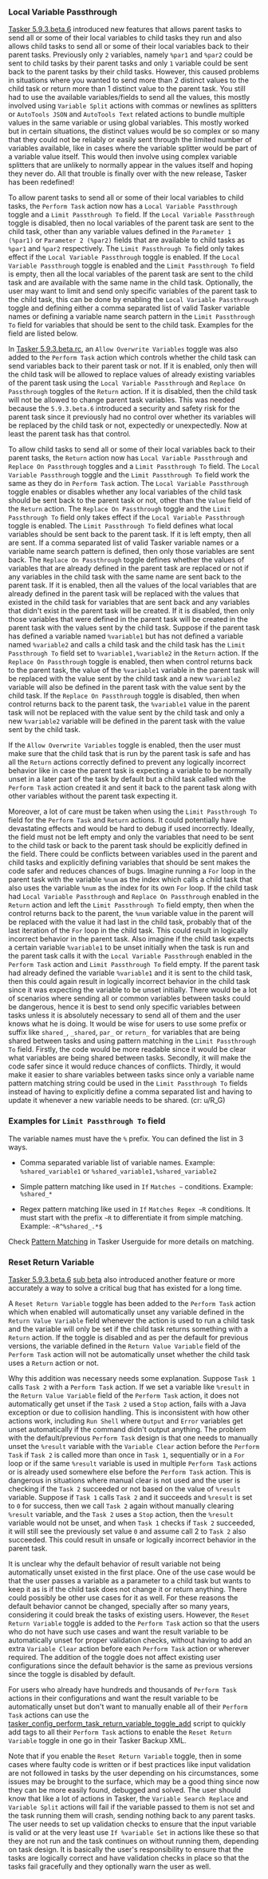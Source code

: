 ### Local Variable Passthrough

[Tasker 5.9.3.beta.6](https://www.reddit.com/r/tasker/comments/gm3dl6/dev_tasker_593beta6_tasker_veterans_rejoice/) introduced new features that allows parent tasks to send all or some of their local variables to child tasks they run and also allows child tasks to send all or some of their local variables back to their parent tasks. Previously only `2` variables, namely `%par1` and `%par2` could be sent to child tasks by their parent tasks and only `1` variable could be sent back to the parent tasks by their child tasks. However, this caused problems in situations where you wanted to send more than 2 distinct values to the child task or return more than 1 distinct value to the parent task. You still had to use the available variables/fields to send all the values, this mostly involved using `Variable Split` actions with commas or newlines as splitters or `AutoTools JSON` and `AutoTools Text` related actions to bundle multiple values in the same variable or using global variables. This mostly worked but in certain situations, the distinct values would be so complex or so many that they could not be reliably or easily sent through the limited number of variables available, like in cases where the variable splitter would be part of a variable value itself. This would then involve using complex variable splitters that are unlikely to normally appear in the values itself and hoping they never do. All that trouble is finally over with the new release, Tasker has been redefined!

To allow parent tasks to send all or some of their local variables to child tasks, the `Perform Task` action now has a `Local Variable Passthrough` toggle and a `Limit Passthrough To` field. If the `Local Variable Passthrough` toggle is disabled, then no local variables of the parent task are sent to the child task, other than any variable values defined in the `Parameter 1 (%par1)` or `Parameter 2 (%par2)` fields that are available to child tasks as `%par1` and `%par2` respectively. The `Limit Passthrough To` field only takes effect if the `Local Variable Passthrough` toggle is enabled. If the `Local Variable Passthrough` toggle is enabled and the `Limit Passthrough To` field is empty, then all the local variables of the parent task are sent to the child task and are available with the same name in the child task. Optionally, the user may want to limit and send only specific variables of the parent task to the child task, this can be done by enabling the `Local Variable Passthrough` toggle and defining either a comma separated list of valid Tasker variable names or defining a variable name search pattern in the `Limit Passthrough To` field for variables that should be sent to the child task. Examples for the field are listed below. 

In [Tasker 5.9.3.beta.rc](https://www.reddit.com/r/tasker/comments/i0253r/dev_tasker_593rc_getting_ready_for_public_release/), an `Allow Overwrite Variables` toggle was also added to the `Perform Task` action which controls whether the child task can send variables back to their parent task or not. If it is enabled, only then will the child task will be allowed to replace values of already existing variables of the parent task using the `Local Variable Passthrough` and `Replace On Passthrough` toggles of the `Return` action. If it is disabled, then the child task will not be allowed to change parent task variables. This was needed because the `5.9.3.beta.6` introduced a security and safety risk for the parent task since it previously had no control over whether its variables will be replaced by the child task or not, expectedly or unexpectedly. Now at least the parent task has that control.

To allow child tasks to send all or some of their local variables back to their parent tasks, the `Return` action now has `Local Variable Passthrough` and `Replace On Passthrough` toggles and a `Limit Passthrough To` field. The `Local Variable Passthrough` toggle and the `Limit Passthrough To` field work the same as they do in `Perform Task` action. The `Local Variable Passthrough` toggle enables or disables whether any local variables of the child task should be sent back to the parent task or not, other than the `Value` field of the `Return` action. The `Replace On Passthrough` toggle and the `Limit Passthrough To` field only takes effect if the `Local Variable Passthrough` toggle is enabled. The `Limit Passthrough To` field defines what local variables should be sent back to the parent task. If it is left empty, then all are sent. If a comma separated list of valid Tasker variable names or a variable name search pattern is defined, then only those variables are sent back. The `Replace On Passthrough` toggle defines whether the values of variables that are already defined in the parent task are replaced or not if any variables in the child task with the same name are sent back to the parent task. If it is enabled, then all the values of the local variables that are already defined in the parent task will be replaced with the values that existed in the child task for variables that are sent back and any variables that didn't exist in the parent task will be created. If it is disabled, then only those variables that were defined in the parent task will be created in the parent task with the values sent by the child task. Suppose if the parent task has defined a variable named `%variable1` but has not defined a variable named `%variable2` and calls a child task and the child task has the `Limit Passthrough To` field set to `%variable1,%variable2` in the `Return` action. If the `Replace On Passthrough` toggle is enabled, then when control returns back to the parent task, the value of the `%variable1` variable in the parent task will be replaced with the value sent by the child task and a new `%variable2` variable will also be defined in the parent task with the value sent by the child task. If the `Replace On Passthrough` toggle is disabled, then when control returns back to the parent task, the `%variable1` value in the parent task will not be replaced with the value sent by the child task and only a new `%variable2` variable will be defined in the parent task with the value sent by the child task.

If the `Allow Overwrite Variables` toggle is enabled, then the user must make sure that the child task that is run by the parent task is safe and has all the `Return` actions correctly defined to prevent any logically incorrect behavior like in case the parent task is expecting a variable to be normally unset in a later part of the task by default but a child task called with the `Perform Task` action created it and sent it back to the parent task along with other variables without the parent task expecting it.

Moreover, a lot of care must be taken when using the `Limit Passthrough To` field for the `Perform Task` and `Return` actions. It could potentially have devastating effects and would be hard to debug if used incorrectly. Ideally, the field must not be left empty and only the variables that need to be sent to the child task or back to the parent task should be explicitly defined in the field. There could be conflicts between variables used in the parent and child tasks and explicitly defining variables that should be sent makes the code safer and reduces chances of bugs. Imagine running a `For` loop in the parent task with the variable `%num` as the index which calls a child task that also uses the variable `%num` as the index for its own `For` loop. If the child task had `Local Variable Passthrough` and `Replace On Passthrough` enabled in the `Return` action and left the `Limit Passthrough To` field empty, then when the control returns back to the parent, the `%num` variable value in the parent will be replaced with the value it had last in the child task, probably that of the last iteration of the `For` loop in the child task. This could result in logically incorrect behavior in the parent task. Also imagine if the child task expects a certain variable `%variable1` to be unset initially when the task is run and the parent task calls it with the `Local Variable Passthrough` enabled in the `Perform Task` action and `Limit Passthrough To` field empty. If the parent task had already defined the variable `%variable1` and it is sent to the child task, then this could again result in logically incorrect behavior in the child task since it was expecting the variable to be unset initially. There would be a lot of scenarios where sending all or common variables between tasks could be dangerous, hence it is best to send only specific variables between tasks unless it is absolutely necessary to send all of them and the user knows what he is doing. It would be wise for users to use some prefix or suffix like `shared_`, `_shared`, `par_` or `return_` for variables that are being shared between tasks and using pattern matching in the `Limit Passthrough To` field. Firstly, the code would be more readable since it would be clear what variables are being shared between tasks. Secondly, it will make the code safer since it would reduce chances of conflicts. Thirdly, it would make it easier to share variables between tasks since only a variable name pattern matching string could be used in the `Limit Passthrough To` fields instead of having to explicitly define a comma separated list and having to update it whenever a new variable needs to be shared. (cr: u/R_G)

### Examples for `Limit Passthrough To` field

The variable names must have the `%` prefix. You can defined the list in 3 ways.

- Comma separated variable list of variable names. Example: `%shared_variable1` or `%shared_variable1,%shared_variable2`

- Simple pattern matching like used in `If` `Matches ~` conditions. Example: `%shared_*`

- Regex pattern matching like used in `If` `Matches Regex ~R` conditions. It must start with the prefix `~R` to differentiate it from simple matching. Example: `~R^%shared_.*$`

Check [Pattern Matching](https://tasker.joaoapps.com/userguide/en/matching.html) in Tasker Userguide for more details on matching.


### Reset Return Variable

[Tasker 5.9.3.beta.6](https://www.reddit.com/r/tasker/comments/gm3dl6/dev_tasker_593beta6_tasker_veterans_rejoice/) [sub beta](https://www.reddit.com/r/tasker/comments/gm3dl6/dev_tasker_593beta6_tasker_veterans_rejoice/frr38bx?utm_source=share&utm_medium=web2x) also introduced another feature or more accurately a way to solve a critical bug that has existed for a long time. 

A `Reset Return Variable` toggle has been added to the `Perform Task` action which when enabled will automatically unset any variable defined in the `Return Value Variable` field whenever the action is used to run a child task and the variable will only be set if the child task returns something with a `Return` action. If the toggle is disabled and as per the default for previous versions, the variable defined in the `Return Value Variable` field of the `Perform Task` action will not be automatically unset whether the child task uses a `Return` action or not.

Why this addition was necessary needs some explanation. Suppose `Task 1` calls `Task 2` with a `Perform Task` action. If we set a variable like `%result` in the `Return Value Variable` field of the `Perform Task` action, it does not automatically get unset if the `Task 2` used a `Stop` action, fails with a Java exception or due to collision handling. This is inconsistent with how other actions work, including `Run Shell` where `Output` and `Error` variables get unset automatically if the command didn't output anything. The problem with the default/previous `Perform Task` design is that one needs to manually unset the `%result` variable with the `Variable Clear` action before the `Perform Task` if `Task 2` is called more than once in `Task 1`, sequentially or in a `For` loop or if the same `%result` variable is used in multiple `Perform Task` actions or is already used somewhere else before the `Perform Task` action. This is dangerous in situations where manual clear is not used and the user is checking if the `Task 2` succeeded or not based on the value of `%result` variable. Suppose if `Task 1` calls `Task 2` and it succeeds and `%result` is set to `0` for success, then we call `Task 2` again without manually clearing `%result` variable, and the `Task 2` uses a `Stop` action, then the `%result` variable would not be unset, and when `Task 1` checks if `Task 2` succeeded, it will still see the previously set value `0` and assume call 2 to `Task 2` also succeeded. This could result in unsafe or logically incorrect behavior in the parent task.

It is unclear why the default behavior of result variable not being automatically unset existed in the first place. One of the use case would be that the user passes a variable as a parameter to a child task but wants to keep it as is if the child task does not change it or return anything. There could possibly be other use cases for it as well. For these reasons the default behavior cannot be changed, specially after so many years, considering it could break the tasks of existing users. However, the `Reset Return Variable` toggle is added to the `Perform Task` action so that the users who do not have such use cases and want the result variable to be automatically unset for proper validation checks, without having to add an extra `Variable Clear` action before each `Perform Task` action or wherever required. The addition of the toggle does not affect existing user configurations since the default behavior is the same as previous versions since the toggle is disabled by default.

For users who already have hundreds and thousands of `Perform Task` actions in their configurations and want the result variable to be automatically unset but don't want to manually enable all of their `Perform Task` actions can use the [tasker_config_perform_task_return_variable_toggle_add](https://github.com/agnostic-apollo/Tasker-Random-Stuff/blob/master/tasker_config_perform_task_return_variable_toggle_add/README.md) script to quickly add tags to all their `Perform Task` actions to enable the `Reset Return Variable` toggle in one go in their Tasker Backup XML.

Note that if you enable the `Reset Return Variable` toggle, then in some cases where faulty code is written or if best practices like input validation are not followed in tasks by the user depending on his circumstances, some issues may be brought to the surface, which may be a good thing since now they can be more easily found, debugged and solved.
The user should know that like a lot of actions in Tasker, the `Variable Search Replace` and `Variable Split` actions will fail if the variable passed to them is not set and the task running them will crash, sending nothing back to any parent tasks. The user needs to set up validation checks to ensure that the input variable is valid or at the very least use `If %variable Set` in actions like these so that they are not run and the task continues on without running them, depending on task design. It is basically the user's responsibility to ensure that the tasks are logically correct and have validation checks in place so that the tasks fail gracefully and they optionally warn the user as well.
